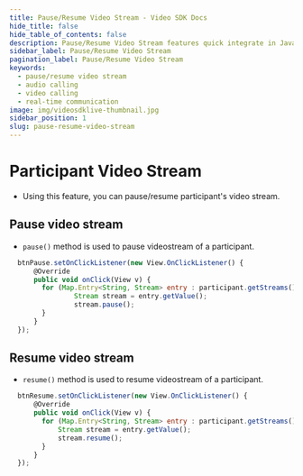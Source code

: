 ```yaml
---
title: Pause/Resume Video Stream - Video SDK Docs
hide_title: false
hide_table_of_contents: false
description: Pause/Resume Video Stream features quick integrate in Javascript, React JS, Android, IOS, React Native, Flutter with Video SDK to add live video & audio conferencing to your applications.
sidebar_label: Pause/Resume Video Stream
pagination_label: Pause/Resume Video Stream
keywords:
  - pause/resume video stream
  - audio calling
  - video calling
  - real-time communication
image: img/videosdklive-thumbnail.jpg
sidebar_position: 1
slug: pause-resume-video-stream
---
```


# Participant Video Stream

- Using this feature, you can pause/resume participant's video stream.

## Pause video stream

- `pause()` method is used to pause videostream of a participant.

```js
  btnPause.setOnClickListener(new View.OnClickListener() {
      @Override
      public void onClick(View v) {
        for (Map.Entry<String, Stream> entry : participant.getStreams().entrySet()) {
                Stream stream = entry.getValue();
                stream.pause();
        }
      }
  });
```

## Resume video stream

- `resume()` method is used to resume videostream of a participant.

```js
  btnResume.setOnClickListener(new View.OnClickListener() {
      @Override
      public void onClick(View v) {
        for (Map.Entry<String, Stream> entry : participant.getStreams().entrySet()) {
            Stream stream = entry.getValue();
            stream.resume();
        }
      }
  });
```